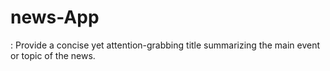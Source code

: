 # news-App
: Provide a concise yet attention-grabbing title summarizing the main event or topic of the news.
